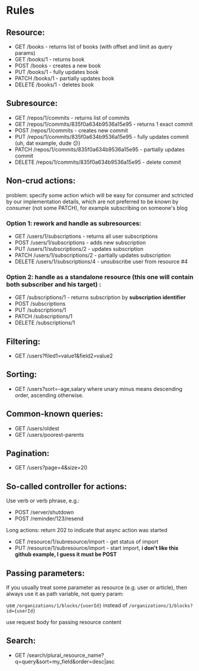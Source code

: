 # Rules

## Resource:

* GET /books - returns list of books (with offset and limit as query params)
* GET /books/1 - returns book
* POST /books - creates a new book
* PUT /books/1 - fully updates book
* PATCH /books/1 - partially updates book
* DELETE /books/1 - deletes book


## Subresource:

* GET /repos/1/commits - returns list of commits
* GET /repos/1/commits/835f0a634b9536a15e95 - returns 1 exact commit
* POST /repos/1/commits - creates new commit
* PUT /repos/1/commits/835f0a634b9536a15e95 - fully updates commit (uh, dat example, dude :confused:)
* PATCH /repos/1/commits/835f0a634b9536a15e95 - partially updates commit
* DELETE /repos/1/commits/835f0a634b9536a15e95 - delete commit


## Non-crud actions:

problem: specify some action which will be easy for consumer and sctricted by our implementation details, which are not preferred to be known by consumer (not some PATCH), for example subscribing on someone's blog

### Option 1: rework and handle as subresources: 

* GET /users/1/subscriptions - returns all user subscriptions
* POST /users/1/subscriptions - adds new subscription
* PUT /users/1/subscriptions/2 - updates subscription
* PATCH /users/1/subscriptions/2 - partially updates subscription
* DELETE /users/1/subscriptions/4 - unsubscribe user from resource #4


### Option 2: handle as a standalone resource (this one will contain both subscriber and his target) :
 
* GET /subscriptions/1 - returns subscription by **subscription identifier**
* POST /subscriptions
* PUT /subscriptions/1
* PATCH /subscriptions/1
* DELETE /subscriptions/1


## Filtering:

* GET /users?filed1=value1&field2=value2

## Sorting:

* GET /users?sort=-age,salary
where unary minus means descending order, ascending otherwise.

## Common-known queries:

* GET /users/oldest
* GET /users/poorest-parents

## Pagination:

* GET /users?page=4&size=20

## So-called controller for actions:

Use verb or verb phrase, e.g.:

* POST /server/shutdown
* POST /reminder/123/resend

Long actions: return 202 to indicate that async action was started

* GET /resource/1/subresource/import - get status of import
* PUT /resource/1/subresource/import - start import, **i don't like this github example, I guess it must be POST**

## Passing parameters:

If you usually treat some parameter as resource (e.g. user or article), then always use it as path variable, not query param:

use `/organizations/1/blocks/{userId}` instead of `/organizations/1/blocks?id={userId}`

use request body for passing resource content

## Search:

* GET /search/plural_resource_name?q=query&sort=my_field&order=desc|asc
